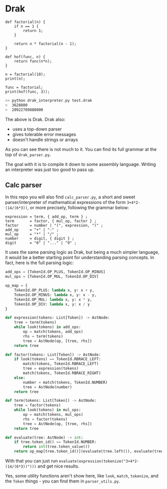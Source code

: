 # Drak

```
def factorial(n) {
    if n == 1 {
        return 1;
    }

    return n * factorial(n - 1);
}

def hof(func, n) {
    return func(n*n);
}

n = factorial(10);
print(n);

func = factorial;
print(hof(func, 3));
```

```sh
>> python drak_interpreter.py test.drak
>  3628800
>  20922789888000
```

The above is Drak. Drak also:
+ uses a top-down parser
+ gives tolerable error messages
+ doesn't handle strings or arrays

As you can see there is not much to it. You can find its full grammar at the top of `drak_parser.py`.

The goal with it is to compile it down to some assembly language. Writing an interpreter was just too good to pass up.

## Calc parser

In this repo you will also find `calc_parser.py`, a short and sweet parser/interpreter of mathematical expressions of the form `3+4*2-(14/(6*3))`, or more precisely, following the grammar below:
```ebnf
expression = term, { add_op, term } ;
term       = factor, { mul_op, factor } ;
factor     = number | "(", expression, ")" ;
add_op     = "+" | "-" ;
mul_op     = "*" | "/" ;
number     = digit, { digit } ;
digit      = "0" | "..." | "9" ;
```

It uses the same parsing logic as Drak, but being a much simpler language, it would be a better starting point for understanding parsing concepts. In fact, here is the full parsing logic:

```py
add_ops = [TokenId.OP_PLUS, TokenId.OP_MINUS]
mul_ops = [TokenId.OP_MUL, TokenId.OP_DIV]

op_map = {
    TokenId.OP_PLUS: lambda x, y: x + y,
    TokenId.OP_MINUS: lambda x, y: x - y,
    TokenId.OP_MUL: lambda x, y: x * y,
    TokenId.OP_DIV: lambda x, y: x / y
}

def expression(tokens: List[Token]) -> AstNode:
    tree = term(tokens)
    while look(tokens) in add_ops:
        op = match(tokens, add_ops)
        rhs = term(tokens)
        tree = AstNode(op, [tree, rhs])
    return tree

def factor(tokens: List[Token]) -> AstNode:
    if look(tokens) == TokenId.RBRACE_LEFT:
        match(tokens, TokenId.RBRACE_LEFT)
        tree = expression(tokens)
        match(tokens, TokenId.RBRACE_RIGHT)
    else:
        number = match(tokens, TokenId.NUMBER)
        tree = AstNode(number)
    return tree

def term(tokens: List[Token]) -> AstNode:
    tree = factor(tokens)
    while look(tokens) in mul_ops:
        op = match(tokens, mul_ops)
        rhs = factor(tokens)
        tree = AstNode(op, [tree, rhs])
    return tree

def evaluate(tree: AstNode) -> int:
    if tree.token_id() == TokenId.NUMBER:
        return int(tree.token_value())
    return op_map[tree.token_id()](evaluate(tree.left()), evaluate(tree.right()))
```

With that you can just run `evaluate(expression(tokenize("3+4*2-(14/(6*3))")))` and get nice results.

Yes, some utility functions aren't show here, like `look`, `match`, `tokenize`, and the `Token` things - you can find them in `parser_utils.py`.